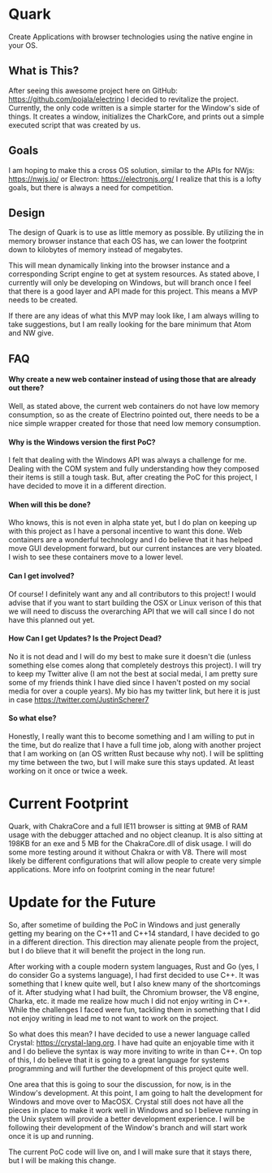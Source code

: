 # Quark
Create Applications with browser technologies using the native engine in your OS.

## What is This?
After seeing this awesome project here on GitHub: https://github.com/pojala/electrino I decided to revitalize the project.
Currently, the only code written is a simple starter for the Window's side of things. It creates a window, initializes the CharkCore, and prints out a simple executed script that was created by us.

## Goals
I am hoping to make this a cross OS solution, similar to the APIs for NWjs: https://nwjs.io/ or Electron: https://electronjs.org/
I realize that this is a lofty goals, but there is always a need for competition.

## Design
The design of Quark is to use as little memory as possible. By utilizing the in memory browser instance that each OS has, we can
lower the footprint down to kilobytes of memory instead of megabytes.

This will mean dynamically linking into the browser instance and a corresponding Script engine to get at system resources.
As stated above, I currently will only be developing on Windows, but will branch once I feel that there is a good layer and API
made for this project. This means a MVP needs to be created.

If there are any ideas of what this MVP may look like, I am always willing to take suggestions, but I am really looking for the bare
minimum that Atom and NW give.

## FAQ

#### Why create a new web container instead of using those that are already out there?
Well, as stated above, the current web containers do not have low memory consumption, so as the create of Electrino pointed out,
there needs to be a nice simple wrapper created for those that need low memory consumption.

#### Why is the Windows version the first PoC?
I felt that dealing with the Windows API was always a challenge for me. Dealing with the COM system and fully understanding how they composed their items is still a tough task. But, after creating the PoC for this project, I have decided to move it in a different direction.

#### When will this be done?
Who knows, this is not even in alpha state yet, but I do plan on keeping up with this project as I have a personal incentive to want this done.
Web containers are a wonderful technology and I do believe that it has helped move GUI development forward, but our current instances are very bloated.
I wish to see these containers move to a lower level.

#### Can I get involved?
Of course! I definitely want any and all contributors to this project! I would advise that if you want to start building the OSX or Linux verison of this that we will need to discuss the overarching API that we will call since I do not have this planned out yet.

#### How Can I get Updates? Is the Project Dead?
No it is not dead and I will do my best to make sure it doesn't die (unless something else comes along that completely destroys this project). I will try to keep my Twitter alive (I am not the best at social medai, I am pretty sure some of my friends think I have died since I haven't posted on my social media for over a couple years). My bio has my twitter link, but here it is just in case https://twitter.com/JustinScherer7

#### So what else?
Honestly, I really want this to become something and I am willing to put in the time, but do realize that I have a full time job, along with another project that I am working on (an OS written Rust because why not). I will be splitting my time between the two, but I will make sure this stays updated. At least working on it once or twice a week.

# Current Footprint
Quark, with ChakraCore and a full IE11 browser is sitting at 9MB of RAM usage with the debugger attached and no object cleanup. It is also sitting at 198KB for an exe and 5 MB for the ChakraCore.dll of disk usage. I will do some more testing around it without Chakra or with V8. There will most likely be different configurations that will allow people to create very simple applications. More info on footprint coming in the near future!

# Update for the Future
So, after sometime of building the PoC in Windows and just generally getting my bearing on the C++11 and C++14 standard, I have decided to go in a different direction. This direction may alienate people from the project, but I do blieve that it will benefit the project in the long run.

After working with a couple modern system languages, Rust and Go (yes, I do consider Go a systems language), I had first decided to use C++. It was something that I knew quite well, but I also knew many of the shortcomings of it. After studying what I had built, the Chromium browser, the V8 engine, Charka, etc. it made me realize how much I did not enjoy writing in C++. While the challenges I faced were fun, tackling them in something that I did not enjoy writing in lead me to not want to work on the project.

So what does this mean? I have decided to use a newer language called Crystal: https://crystal-lang.org. I have had quite an enjoyable time with it and I do believe the syntax is way more inviting to write in than C++. On top of this, I do believe that it is going to a great language for systems programming and will further the development of this project quite well.

One area that this is going to sour the discussion, for now, is in the Window's development. At this point, I am going to halt the development for Windows and move over to MacOSX. Crystal still does not have all the pieces in place to make it work well in Windows and so I believe running in the Unix system will provide a better development experience. I will be following their development of the Window's branch and will start work once it is up and running.

The current PoC code will live on, and I will make sure that it stays there, but I will be making this change.
